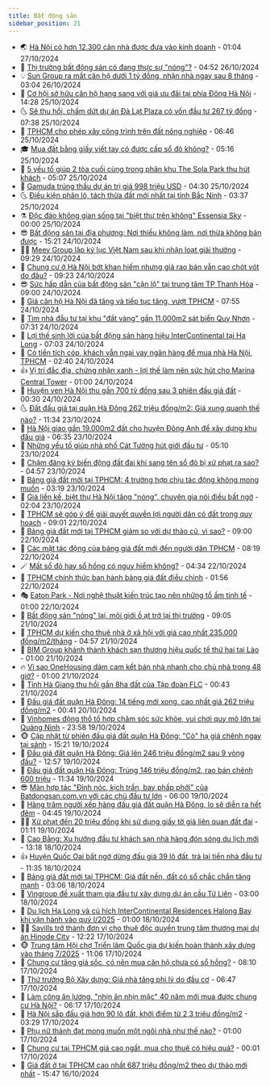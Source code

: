 ```yaml
---
title: Bất động sản
sidebar_position: 21
---
```


<!-- dantri-bat-dong-san:START -->
- 🌏 [Hà Nội có hơn 12.300 căn nhà được đưa vào kinh doanh](https://dantri.com.vn/bat-dong-san/ha-noi-co-hon-12300-can-nha-duoc-dua-vao-kinh-doanh-20241026155152342.htm) - 01:04 27/10/2024
- 👹 [Thị trường bất động sản có đang thực sự &quot;nóng&quot;?](https://dantri.com.vn/bat-dong-san/thi-truong-bat-dong-san-co-dang-thuc-su-nong-20241025165938828.htm) - 04:52 26/10/2024
- 💡 [Sun Group ra mắt căn hộ dưới 1 tỷ đồng, nhận nhà ngay sau 8 tháng](https://dantri.com.vn/bat-dong-san/sun-group-ra-mat-can-ho-duoi-1-ty-dong-nhan-nha-ngay-sau-8-thang-20241026095939571.htm) - 03:04 26/10/2024
- 🌋 [Cơ hội sở hữu căn hộ hạng sang với giá ưu đãi tại phía Đông Hà Nội](https://dantri.com.vn/bat-dong-san/co-hoi-so-huu-can-ho-hang-sang-voi-gia-uu-dai-tai-phia-dong-ha-noi-20241025211520920.htm) - 14:28 25/10/2024
- 🌜 [Sẽ thu hồi, chấm dứt dự án Đà Lạt Plaza có vốn đầu tư 267 tỷ đồng](https://dantri.com.vn/bat-dong-san/se-thu-hoi-cham-dut-du-an-da-lat-plaza-co-von-dau-tu-267-ty-dong-20241025123757256.htm) - 07:38 25/10/2024
- 💃 [TPHCM cho phép xây công trình trên đất nông nghiệp](https://dantri.com.vn/bat-dong-san/tphcm-cho-phep-xay-cong-trinh-tren-dat-nong-nghiep-20241025110253007.htm) - 06:46 25/10/2024
- 🎓 [Mua đất bằng giấy viết tay có được cấp sổ đỏ không?](https://dantri.com.vn/bat-dong-san/mua-dat-bang-giay-viet-tay-co-duoc-cap-so-do-khong-20241025105822494.htm) - 05:16 25/10/2024
- 🌝 [5 yếu tố giúp 2 tòa cuối cùng trong phân khu The Sola Park thu hút khách](https://dantri.com.vn/bat-dong-san/5-yeu-to-giup-2-toa-cuoi-cung-trong-phan-khu-the-sola-park-thu-hut-khach-20241025114833360.htm) - 05:07 25/10/2024
- 🧐 [Gamuda trúng thầu dự án trị giá 998 triệu USD](https://dantri.com.vn/bat-dong-san/gamuda-trung-thau-du-an-tri-gia-998-trieu-usd-20241025105736911.htm) - 04:30 25/10/2024
- 🌜 [Điều kiện phân lô, tách thửa đất mới nhất tại tỉnh Bắc Ninh](https://dantri.com.vn/bat-dong-san/dieu-kien-phan-lo-tach-thua-dat-moi-nhat-tai-tinh-bac-ninh-20241025014916304.htm) - 03:37 25/10/2024
- ⚗️ [Độc đáo không gian sống tại &quot;biệt thự trên không&quot; Essensia Sky](https://dantri.com.vn/bat-dong-san/doc-dao-khong-gian-song-tai-biet-thu-tren-khong-essensia-sky-20241025052450672.htm) - 00:00 25/10/2024
- 😎 [Bất động sản tại địa phương: Nơi thiếu không làm, nơi thừa không bán được](https://dantri.com.vn/bat-dong-san/bat-dong-san-tai-dia-phuong-noi-thieu-khong-lam-noi-thua-khong-ban-duoc-20241024182226608.htm) - 15:21 24/10/2024
- 🧑‍🏫 [Meey Group lập kỷ lục Việt Nam sau khi nhận loạt giải thưởng](https://dantri.com.vn/bat-dong-san/meey-group-lap-ky-luc-viet-nam-sau-khi-nhan-loat-giai-thuong-20241024161010404.htm) - 09:29 24/10/2024
- 💪 [Chung cư ở Hà Nội bớt khan hiếm nhưng giá rao bán vẫn cao chót vót do đâu?](https://dantri.com.vn/bat-dong-san/chung-cu-o-ha-noi-bot-khan-hiem-nhung-gia-rao-ban-van-cao-chot-vot-do-dau-20241024155319977.htm) - 09:23 24/10/2024
- 😎 [Sức hấp dẫn của bất động sản &quot;cận lộ&quot; tại trung tâm TP Thanh Hóa](https://dantri.com.vn/bat-dong-san/suc-hap-dan-cua-bat-dong-san-can-lo-tai-trung-tam-tp-thanh-hoa-20241024153502876.htm) - 09:00 24/10/2024
- 🧠 [Giá căn hộ Hà Nội đã tăng và tiếp tục tăng, vượt TPHCM](https://dantri.com.vn/bat-dong-san/gia-can-ho-ha-noi-da-tang-va-tiep-tuc-tang-vuot-tphcm-20241024140919263.htm) - 07:55 24/10/2024
- 🧰 [Tìm nhà đầu tư tại khu &quot;đất vàng&quot; gần 11.000m2 sát biển Quy Nhơn](https://dantri.com.vn/bat-dong-san/tim-nha-dau-tu-tai-khu-dat-vang-gan-11000m2-sat-bien-quy-nhon-20241023172202486.htm) - 07:31 24/10/2024
- 🤩 [Lợi thế sinh lời của bất động sản hàng hiệu InterContinental tại Hạ Long](https://dantri.com.vn/bat-dong-san/loi-the-sinh-loi-cua-bat-dong-san-hang-hieu-intercontinental-tai-ha-long-20241024140308836.htm) - 07:03 24/10/2024
- 🦆 [Có tiền tích cóp, khách vẫn ngại vay ngân hàng để mua nhà Hà Nội, TPHCM](https://dantri.com.vn/kinh-doanh/co-tien-tich-cop-khach-van-ngai-vay-ngan-hang-de-mua-nha-ha-noi-tphcm-20241023085716466.htm) - 02:40 24/10/2024
- 👍 [Vị trí đắc địa, chứng nhận xanh - lợi thế làm nên sức hút cho Marina Central Tower](https://dantri.com.vn/bat-dong-san/vi-tri-dac-dia-chung-nhan-xanh-loi-the-lam-nen-suc-hut-cho-marina-central-tower-20241023140629960.htm) - 01:00 24/10/2024
- 🙉 [Huyện ven Hà Nội thu gần 700 tỷ đồng sau 3 phiên đấu giá đất](https://dantri.com.vn/bat-dong-san/huyen-ven-ha-noi-thu-gan-700-ty-dong-sau-3-phien-dau-gia-dat-20241024025313540.htm) - 00:30 24/10/2024
- 🌜 [Đất đấu giá tại quận Hà Đông 262 triệu đồng/m2: Giá xung quanh thế nào?](https://dantri.com.vn/bat-dong-san/dat-dau-gia-tai-quan-ha-dong-262-trieu-dongm2-gia-xung-quanh-the-nao-20241023174115158.htm) - 11:34 23/10/2024
- 🌋 [Hà Nội giao gần 19.000m2 đất cho huyện Đông Anh để xây dựng khu đấu giá](https://dantri.com.vn/bat-dong-san/ha-noi-giao-gan-19000m2-dat-cho-huyen-dong-anh-de-xay-dung-khu-dau-gia-20241023093746255.htm) - 06:35 23/10/2024
- 🥰 [Những yếu tố giúp nhà phố Cát Tường hút giới đầu tư](https://dantri.com.vn/bat-dong-san/nhung-yeu-to-giup-nha-pho-cat-tuong-hut-gioi-dau-tu-20241023113923982.htm) - 05:10 23/10/2024
- 💯 [Chậm đăng ký biến động đất đai khi sang tên sổ đỏ bị xử phạt ra sao?](https://dantri.com.vn/bat-dong-san/cham-dang-ky-bien-dong-dat-dai-khi-sang-ten-so-do-bi-xu-phat-ra-sao-20241023110233815.htm) - 04:57 23/10/2024
- 🤩 [Bảng giá đất mới tại TPHCM: 4 trường hợp chịu tác động không mong muốn](https://dantri.com.vn/bat-dong-san/bang-gia-dat-moi-tai-tphcm-4-truong-hop-chiu-tac-dong-khong-mong-muon-20241023094406661.htm) - 03:19 23/10/2024
- 💄 [Giá liền kề, biệt thự Hà Nội tăng &quot;nóng&quot;, chuyên gia nói điều bất ngờ](https://dantri.com.vn/bat-dong-san/gia-lien-ke-biet-thu-ha-noi-tang-nong-chuyen-gia-noi-dieu-bat-ngo-20241023012433942.htm) - 02:04 23/10/2024
- 🦍 [TPHCM sẽ góp ý để giải quyết quyền lợi người dân có đất trong quy hoạch](https://dantri.com.vn/bat-dong-san/tphcm-se-gop-y-de-giai-quyet-quyen-loi-nguoi-dan-co-dat-trong-quy-hoach-20241022154403083.htm) - 09:01 22/10/2024
- 🎡 [Bảng giá đất mới tại TPHCM giảm so với dự thảo cũ, vì sao?](https://dantri.com.vn/bat-dong-san/bang-gia-dat-moi-tai-tphcm-giam-so-voi-du-thao-cu-vi-sao-20241022155159571.htm) - 09:00 22/10/2024
- 🐎 [Các mặt tác động của bảng giá đất mới đến người dân TPHCM](https://dantri.com.vn/bat-dong-san/cac-mat-tac-dong-cua-bang-gia-dat-moi-den-nguoi-dan-tphcm-20241022150617726.htm) - 08:19 22/10/2024
- 🪄 [Mất sổ đỏ hay sổ hồng có nguy hiểm không?](https://dantri.com.vn/bat-dong-san/mat-so-do-hay-so-hong-co-nguy-hiem-khong-20241022105002170.htm) - 04:34 22/10/2024
- 💼 [TPHCM chính thức ban hành bảng giá đất điều chỉnh](https://dantri.com.vn/bat-dong-san/tphcm-chinh-thuc-ban-hanh-bang-gia-dat-dieu-chinh-20241017131448333.htm) - 01:56 22/10/2024
- 🎭 [Eaton Park - Nơi nghệ thuật kiến trúc tạo nên những tổ ấm tinh tế](https://dantri.com.vn/bat-dong-san/eaton-park-noi-nghe-thuat-kien-truc-tao-nen-nhung-to-am-tinh-te-20241021141910995.htm) - 01:00 22/10/2024
- 🐻 [Bất động sản &quot;nóng&quot; lại, môi giới ồ ạt trở lại thị trường](https://dantri.com.vn/bat-dong-san/bat-dong-san-nong-lai-moi-gioi-o-at-tro-lai-thi-truong-20241021150336543.htm) - 09:05 21/10/2024
- 💃 [TPHCM dự kiến cho thuê nhà ở xã hội với giá cao nhất 235.000 đồng/m2/tháng](https://dantri.com.vn/bat-dong-san/tphcm-du-kien-cho-thue-nha-o-xa-hoi-voi-gia-cao-nhat-235000-dongm2thang-20241021094925929.htm) - 04:57 21/10/2024
- 🦣 [BIM Group khánh thành khách sạn thương hiệu quốc tế thứ hai tại Lào](https://dantri.com.vn/bat-dong-san/bim-group-khanh-thanh-khach-san-thuong-hieu-quoc-te-thu-hai-tai-lao-20241018201351626.htm) - 01:00 21/10/2024
- 🔥 [Vì sao OneHousing dám cam kết bán nhà nhanh cho chủ nhà trong 48 giờ?](https://dantri.com.vn/bat-dong-san/vi-sao-onehousing-dam-cam-ket-ban-nha-nhanh-cho-chu-nha-trong-48-gio-20241017104300979.htm) - 01:00 21/10/2024
- 🤩 [Tỉnh Hà Giang thu hồi gần 8ha đất của Tập đoàn FLC](https://dantri.com.vn/bat-dong-san/tinh-ha-giang-thu-hoi-gan-8ha-dat-cua-tap-doan-flc-20241021031200488.htm) - 00:43 21/10/2024
- 🥳 [Đấu giá đất quận Hà Đông: 14 tiếng mới xong, cao nhất giá 262 triệu đồng/m2](https://dantri.com.vn/bat-dong-san/dau-gia-dat-quan-ha-dong-14-tieng-moi-xong-cao-nhat-gia-262-trieu-dongm2-20241019234713684.htm) - 00:41 20/10/2024
- 🤗 [Vinhomes động thổ tổ hợp chăm sóc sức khỏe, vui chơi quy mô lớn tại Quảng Ninh](https://dantri.com.vn/bat-dong-san/vinhomes-dong-tho-to-hop-cham-soc-suc-khoe-vui-choi-quy-mo-lon-tai-quang-ninh-20241019220844483.htm) - 23:58 19/10/2024
- 🐵 [Cập nhật từ phiên đấu giá đất quận Hà Đông: &quot;Cò&quot; hạ giá chênh ngay tại sảnh](https://dantri.com.vn/bat-dong-san/cap-nhat-tu-phien-dau-gia-dat-quan-ha-dong-co-ha-gia-chenh-ngay-tai-sanh-20241019221110970.htm) - 15:21 19/10/2024
- 🤖 [Đấu giá đất quận Hà Đông: Giá lên 246 triệu đồng/m2 sau 9 vòng đấu?](https://dantri.com.vn/bat-dong-san/dau-gia-dat-quan-ha-dong-gia-len-246-trieu-dongm2-sau-9-vong-dau-20241019194632570.htm) - 12:57 19/10/2024
- 👺 [Đấu giá đất quận Hà Đông: Trúng 146 triệu đồng/m2, rao bán chênh 600 triệu](https://dantri.com.vn/bat-dong-san/dau-gia-dat-quan-ha-dong-trung-146-trieu-dongm2-rao-ban-chenh-600-trieu-20241019182648921.htm) - 11:34 19/10/2024
- 😎 [Màn hợp tác &quot;Đỉnh nóc, kịch trần, bay phấp phới&quot; của Batdongsan.com.vn với các chủ đầu tư lớn](https://dantri.com.vn/bat-dong-san/man-hop-tac-dinh-noc-kich-tran-bay-phap-phoi-cua-batdongsancomvn-voi-cac-chu-dau-tu-lon-20241019121725134.htm) - 06:00 19/10/2024
- 🤠 [Hàng trăm người xếp hàng đấu giá đất quận Hà Đông, lo sẽ diễn ra hết đêm](https://dantri.com.vn/bat-dong-san/hang-tram-nguoi-xep-hang-dau-gia-dat-quan-ha-dong-lo-se-dien-ra-het-dem-20241019113650731.htm) - 04:45 19/10/2024
- 👨‍🏫 [Xử phạt đến 20 triệu đồng khi sử dụng giấy tờ giả liên quan đất đai](https://dantri.com.vn/bat-dong-san/xu-phat-den-20-trieu-dong-khi-su-dung-giay-to-gia-lien-quan-dat-dai-20241018002900838.htm) - 01:11 19/10/2024
- 🧰 [Cao Bằng: Xu hướng đầu tư khách sạn nhà hàng đón sóng du lịch mới](https://dantri.com.vn/bat-dong-san/cao-bang-xu-huong-dau-tu-khach-san-nha-hang-don-song-du-lich-moi-20241018195925018.htm) - 13:18 18/10/2024
- 👍 [Huyện Quốc Oai bất ngờ dừng đấu giá 39 lô đất, trả lại tiền nhà đầu tư](https://dantri.com.vn/bat-dong-san/huyen-quoc-oai-bat-ngo-dung-dau-gia-39-lo-dat-tra-lai-tien-nha-dau-tu-20241018175358495.htm) - 11:35 18/10/2024
- 🌈 [Bảng giá đất mới tại TPHCM: Giá đất nền, đất có sổ chắc chắn tăng mạnh](https://dantri.com.vn/bat-dong-san/bang-gia-dat-moi-tai-tphcm-gia-dat-nen-dat-co-so-chac-chan-tang-manh-20241018091313053.htm) - 03:06 18/10/2024
- 🐲 [Vingroup đề xuất tham gia đầu tư xây dựng dự án cầu Tứ Liên](https://dantri.com.vn/bat-dong-san/vingroup-de-xuat-tham-gia-dau-tu-xay-dung-du-an-cau-tu-lien-20241018094910711.htm) - 03:00 18/10/2024
- 💄 [Du lịch Hạ Long và cú hích InterContinental Residences Halong Bay khi vận hành vào quý I/2025](https://dantri.com.vn/bat-dong-san/du-lich-ha-long-va-cu-hich-intercontinental-residences-halong-bay-khi-van-hanh-vao-quy-i2025-20241018073517903.htm) - 01:00 18/10/2024
- 👨‍🏫 [Savills trở thành đơn vị cho thuê độc quyền trung tâm thương mại dự án Hinode City](https://dantri.com.vn/bat-dong-san/savills-tro-thanh-don-vi-cho-thue-doc-quyen-trung-tam-thuong-mai-du-an-hinode-city-20241017190949379.htm) - 12:22 17/10/2024
- 🐵 [Trung tâm Hội chợ Triển lãm Quốc gia dự kiến hoàn thành xây dựng vào tháng 7/2025](https://dantri.com.vn/bat-dong-san/trung-tam-hoi-cho-trien-lam-quoc-gia-du-kien-hoan-thanh-xay-dung-vao-thang-72025-20241017175349644.htm) - 11:06 17/10/2024
- 🎉 [Chung cư tăng giá sốc, có nên mua căn hộ chưa có sổ hồng?](https://dantri.com.vn/bat-dong-san/chung-cu-tang-gia-soc-co-nen-mua-can-ho-chua-co-so-hong-20241017133815720.htm) - 08:10 17/10/2024
- 💫 [Thứ trưởng Bộ Xây dựng: Giá nhà tăng phi lý do đầu cơ](https://dantri.com.vn/bat-dong-san/thu-truong-bo-xay-dung-gia-nha-tang-phi-ly-do-dau-co-20241017133244336.htm) - 06:47 17/10/2024
- 🦄 [Làm công ăn lương, &quot;nhịn ăn nhịn mặc&quot; 40 năm mới mua được chung cư Hà Nội?](https://dantri.com.vn/bat-dong-san/lam-cong-an-luong-nhin-an-nhin-mac-40-nam-moi-mua-duoc-chung-cu-ha-noi-20241017121058986.htm) - 06:17 17/10/2024
- 🌮 [Hà Nội sắp đấu giá hơn 90 lô đất, khởi điểm từ 2,3 triệu đồng/m2](https://dantri.com.vn/bat-dong-san/ha-noi-sap-dau-gia-hon-90-lo-dat-khoi-diem-tu-23-trieu-dongm2-20241017021324510.htm) - 03:29 17/10/2024
- 💯 [Phụ nữ thành đạt mong muốn một ngôi nhà như thế nào?](https://dantri.com.vn/bat-dong-san/phu-nu-thanh-dat-mong-muon-mot-ngoi-nha-nhu-the-nao-20241016144518759.htm) - 01:00 17/10/2024
- 🌊 [Chung cư tại TPHCM giá cao ngất, mua cho thuê có hiệu quả?](https://dantri.com.vn/bat-dong-san/chung-cu-tai-tphcm-gia-cao-ngat-mua-cho-thue-co-hieu-qua-20241016102735956.htm) - 00:01 17/10/2024
- 🤖 [Giá đất ở tại TPHCM cao nhất 687 triệu đồng/m2 theo dự thảo mới nhất](https://dantri.com.vn/bat-dong-san/gia-dat-o-tai-tphcm-cao-nhat-687-trieu-dongm2-theo-du-thao-moi-nhat-20241016212440163.htm) - 15:47 16/10/2024<!-- dantri-bat-dong-san:END -->
